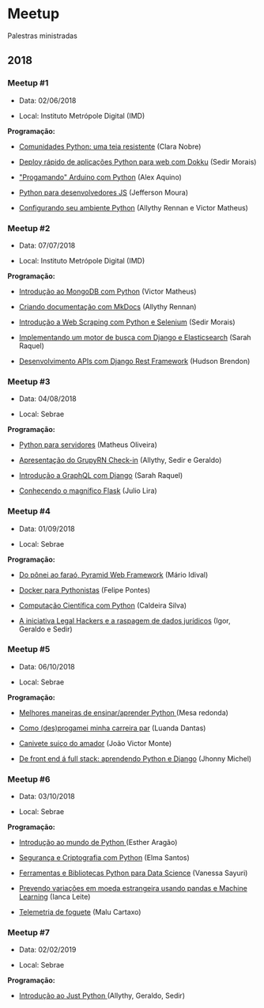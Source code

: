 # Meetup
Palestras ministradas

## 2018
### Meetup #1

* Data: 02/06/2018

* Local: Instituto Metrópole Digital (IMD)

**Programação:**

* [Comunidades Python: uma teia resistente](https://github.com/GruPy-RN/Meetup/tree/master/Meetup-1/Slides/Comunidades-Python) (Clara Nobre)

* [Deploy rápido de aplicações Python para web com Dokku](https://github.com/GruPy-RN/Meetup/tree/master/Meetup-1/Slides/Deploy-rapido-de-aplica%C3%A7%C3%B5es-Python-para-web-com-Dokku) (Sedir Morais)

* ["Progamando" Arduino com Python](https://github.com/GruPy-RN/Meetup/tree/master/Meetup-1/Slides/Arduino-com-Python) (Alex Aquino)

* [Python para desenvolvedores JS](https://github.com/GruPy-RN/Meetup/tree/master/Meetup-1/Slides/Python-para-desenvolvedores-JS) (Jefferson Moura)

* [Configurando seu ambiente Python](https://github.com/GruPy-RN/Meetup/tree/master/Meetup-1/Slides/Configurando-se-ambiente-Python) (Allythy Rennan e Victor Matheus)

### Meetup #2

* Data: 07/07/2018

* Local: Instituto Metrópole Digital (IMD)

**Programação:**

* [Introdução ao MongoDB com Python](https://github.com/GruPy-RN/Meetup/tree/master/Meetup-2/Slides/Apresentacao-Introducao-ao-MongoDB-com-Python) (Victor Matheus)

* [Criando documentação com MkDocs](https://github.com/GruPy-RN/Meetup/tree/master/Meetup-2/Slides/Criando-docomentacao-com-MkDocs) (Allythy Rennan)

* [Introdução a Web Scraping com Python e Selenium](https://github.com/GruPy-RN/Meetup/tree/master/Meetup-2/Slides/Web-Scraping-com-Python-e-Selenium) (Sedir Morais)

* [Implementando um motor de busca com Django e Elasticsearch](https://github.com/GruPy-RN/Meetup/tree/master/Meetup-2/Slides/Implementando-motor-de-busca-com-Django-e-Elasticsearch) (Sarah Raquel)

* [Desenvolvimento APIs com Django Rest Framework](https://github.com/GruPy-RN/Meetup/tree/master/Meetup-2/Slides/Desenvolvendo-APIs-com-Django-Rest-Framework) (Hudson Brendon)

### Meetup #3

* Data: 04/08/2018

* Local: Sebrae

**Programação:**

* [Python para servidores](https://github.com/GruPy-RN/Meetup/tree/master/Meetup-3/Slides/python-para-servidores) (Matheus Oliveira)

* [Apresentação do GrupyRN Check-in](https://github.com/GruPy-RN/Meetup/tree/master/Meetup-3/Slides/apresentacao-do-grupyrn-check-in) (Allythy, Sedir e Geraldo)

* [Introdução a GraphQL com Django](https://github.com/GruPy-RN/Meetup/tree/master/Meetup-3/Slides/introducao-a-graphql-com-django) (Sarah Raquel)

* [Conhecendo o magnífico Flask](https://github.com/GruPy-RN/Meetup/tree/master/Meetup-3/Slides/conhecendo-o-magnifico-flask) (Julio Lira)

### Meetup #4

* Data: 01/09/2018

* Local: Sebrae

**Programação:**

* [ Do pônei ao faraó, Pyramid Web Framework](https://github.com/GruPy-RN/Meetup/tree/master/Meetup-4/Slides/do-ponei-ao-farao,-pyramid-web-framework) (Mário Idival)

* [Docker para Pythonistas](https://github.com/GruPy-RN/Meetup/tree/master/Meetup-4/Slides/docker-para-pythonistas) (Felipe Pontes)

* [Computação Científica com Python](https://github.com/GruPy-RN/Meetup/tree/master/Meetup-4/Slides/computacao-cientifica-com-python) (Caldeira Silva)

* [A iniciativa Legal Hackers e a raspagem de dados jurídicos](https://github.com/GruPy-RN/Meetup/tree/master/Meetup-4/Slides/iniciativa-legal-hackers-e-a-raspagem-de-dados-juridicos) (Igor, Geraldo e Sedir)

### Meetup #5

* Data: 06/10/2018

* Local: Sebrae

**Programação:**

* [Melhores maneiras de ensinar/aprender Python ](https://github.com/GruPy-RN/Meetup/tree/master/Meetup-5/) (Mesa redonda)

* [Como (des)progamei minha carreira par](https://github.com/GruPy-RN/Meetup/tree/master/Meetup-5/Slides/como-desprogamei-minha-carreira) (Luanda Dantas)

* [Canivete suiço do amador](https://github.com/GruPy-RN/Meetup/tree/master/Meetup-5/Slides/canivete-suico-do-amador) (João Victor Monte)

* [De front end á full stack: aprendendo Python e Django](https://github.com/GruPy-RN/Meetup/tree/master/Meetup-5/Slides/de-front-end-a-full-stack-aprendendo-python-e-django) (Jhonny Michel)

### Meetup #6

* Data: 03/10/2018

* Local: Sebrae

**Programação:**

* [Introdução ao mundo de Python ](https://github.com/GruPy-RN/Meetup/tree/master/Meetup-6/Slides/introducao-ao-mundo-de-python) (Esther Aragão)

* [Segurança e Criptografia com Python](https://github.com/GruPy-RN/Meetup/tree/master/Meetup-6/Slides/seguranca-e-criptografia-com-python) (Elma Santos)

* [Ferramentas e Bibliotecas Python para Data Science](https://github.com/GruPy-RN/Meetup/tree/master/Meetup-6/Slides/ferramentas-e-bibliotecas-python-para-data-science) (Vanessa Sayuri)

* [Prevendo variações em moeda estrangeira usando pandas e Machine Learning](https://github.com/GruPy-RN/Meetup/tree/master/Meetup-6/Slides/prevendo-variacoes-em-moeda-estrangeira-usando-pandas-e-machine-learning) (Ianca Leite)

* [Telemetria de foguete](https://github.com/GruPy-RN/Meetup/tree/master/Meetup-6/Slides/telemetria-de-foguete) (Malu Cartaxo)

### Meetup #7

* Data: 02/02/2019

* Local: Sebrae

**Programação:**

* [Introdução ao Just Python ](https://justpython.style/manifesto/) (Allythy, Geraldo, Sedir)
